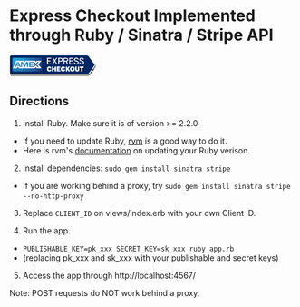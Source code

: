 # Express Checkout Implemented through Ruby / Sinatra / Stripe API

![amex-checkout-dark](../../assets/img/expchk_btn1.png)

## Directions

1. Install Ruby. Make sure it is of version >= 2.2.0
  * If you need to update Ruby, [rvm](https://rvm.io/) is a good way to do it.
  * Here is rvm's [documentation](https://rvm.io/rvm/install#try-out-your-new-rvm-installation) on updating your Ruby verison.

2. Install dependencies: `sudo gem install sinatra stripe`
  * If you are working behind a proxy, try `sudo gem install sinatra stripe --no-http-proxy`

3. Replace `CLIENT_ID` on views/index.erb with your own Client ID.

4. Run the app.
- `PUBLISHABLE_KEY=pk_xxx SECRET_KEY=sk_xxx ruby app.rb`
- (replacing pk_xxx and sk_xxx with your publishable and secret keys)

5. Access the app through http://localhost:4567/

Note: POST requests do NOT work behind a proxy.